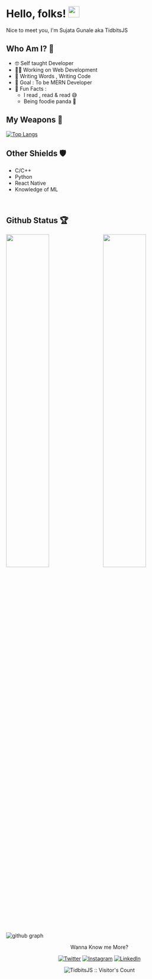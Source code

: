 # Hello, folks! <img src="https://raw.githubusercontent.com/MartinHeinz/MartinHeinz/master/wave.gif" width="30px">

Nice to meet you, I'm Sujata Gunale aka TidbitsJS

## Who Am I? 🤠

- 🤓 Self taught Developer 
- 👩‍💻 Working on Web Development 
- 📝 Writing Words , Writing Code
- 🎯 Goal : To be MERN Developer 
- 💌 Fun Facts : 
    - I read , read & read 😅
    - Being foodie panda 🐼

## My Weapons 🌟

[![Top Langs](https://github-readme-stats.vercel.app/api/top-langs/?username=tidbitsjs&theme=react)](https://github.com/tidbitsjs/github-readme-stats)

## Other Shields 🛡
 * C/C++
 * Python
 * React Native
 * Knowledge of ML 

 <br />
 
## Github Status 🏆

<img  src="https://github-readme-stats.vercel.app/api?username=TidbitsJS&show_icons=true&hide_border=true&theme=react" width="48%" align="right" >
<img  src="https://github-readme-streak-stats.herokuapp.com/?user=TidbitsJS&theme=react" width="48%" >
<br>

![github graph](https://activity-graph.herokuapp.com/graph?username=TidbitsJS&theme=react-dark)
<br>

<p align="center">Wanna Know me More?</p>

<p align="center">
 
<a href="https://twitter.com/TidbitsJS">
<img src="https://img.shields.io/badge/-Twitter-%231DA1F2" alt="Twitter" /></a> 

<a href="https://www.instagram.com/tidbits.js">
<img src="https://img.shields.io/badge/-Instagram-%23eb13a5" alt="Instagram" /></a>  

<a href="https://www.linkedin.com/in/sujata-gunale-15964b166/">
<img src="https://img.shields.io/badge/-LinkedIn-%233781da" alt="LinkedIn"/></a>

</p>

<p align="center"><img src="https://visitor-badge.laobi.icu/badge?page_id=TidbitsJS.TidbitsJS" alt="TidbitsJS :: Visitor's Count" /></p>
